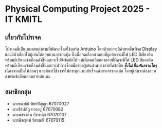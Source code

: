 #  Physical Computing Project 2025 - IT KMITL
## เกี่ยวกับโปรเจค
โปรเจคนี้เป็นเกมตอบคำถามที่พัฒนาโดยใช้บอร์ด Arduino โดยตัวเกมจะมีคำถามขึ้นที่จอ Display และมีตัวเลือกให้ผู้เล่นได้ตอบผ่านการกดปุ่ม ซึ่งเมื่อกดเลือกคำตอบที่ถูกต้องจะมีไฟ LED สีเขียวติดพร้อมมีเสียงแจ้งเตือนดังขึ้นและจะไปยังข้อถัดไป แต่เมื่อกดเลือกคำตอบที่ผิดจะมีไฟ LED สีแดงติดพร้อมมีเสียงแจ้งเตือนดังขึ้นและจะทำการช็อตมือของผู้เล่นผ่านทางสายรัดข้อมือ _**ซึ่งไม่เป็นอันตรายใดๆ**_ เนื่องจากเป็นไฟอ่อนๆ และมีการใช้วงจรไฟกระตุกแบบสำเร็จคล้ายวงจรของเล่น โดยผู้เล่นจะต้องสวมสายรัดข้อมือตลอดการเล่นเกม
## สมาชิกกลุ่ม
- นายชนาธิป ทิพย์ปัญญา 67070027
- นายธีร์ปภัฎ ทองอยู่ 67070082
- นายพชรวศิน กังพานิช 67070107
- นายพิชญุตม์ รัตนมณี 67070115
